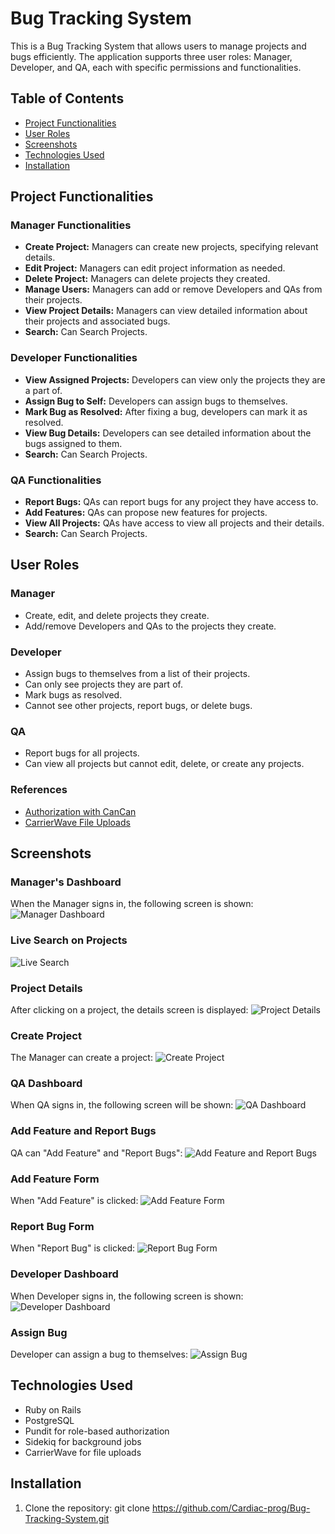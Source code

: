 # Bug Tracking System

This is a Bug Tracking System that allows users to manage projects and bugs efficiently. The application supports three user roles: Manager, Developer, and QA, each with specific permissions and functionalities.



## Table of Contents

- [Project Functionalities](#project-functionalities)
- [User Roles](#user-roles)
- [Screenshots](#screenshots)
- [Technologies Used](#technologies-used)
- [Installation](#installation)




## Project Functionalities

### Manager Functionalities
- **Create Project:** Managers can create new projects, specifying relevant details.
- **Edit Project:** Managers can edit project information as needed.
- **Delete Project:** Managers can delete projects they created.
- **Manage Users:** Managers can add or remove Developers and QAs from their projects.
- **View Project Details:** Managers can view detailed information about their projects and associated bugs.
- **Search:** Can Search Projects.

### Developer Functionalities
- **View Assigned Projects:** Developers can view only the projects they are a part of.
- **Assign Bug to Self:** Developers can assign bugs to themselves.
- **Mark Bug as Resolved:** After fixing a bug, developers can mark it as resolved.
- **View Bug Details:** Developers can see detailed information about the bugs assigned to them.
- **Search:** Can Search Projects.

### QA Functionalities
- **Report Bugs:** QAs can report bugs for any project they have access to.
- **Add Features:** QAs can propose new features for projects.
- **View All Projects:** QAs have access to view all projects and their details.
- **Search:** Can Search Projects.




## User Roles

### Manager
- Create, edit, and delete projects they create.
- Add/remove Developers and QAs to the projects they create.

### Developer
- Assign bugs to themselves from a list of their projects.
- Can only see projects they are part of.
- Mark bugs as resolved.
- Cannot see other projects, report bugs, or delete bugs.

### QA
- Report bugs for all projects.
- Can view all projects but cannot edit, delete, or create any projects.

### References
- [Authorization with CanCan](http://railscasts.com/episodes/192-authorization-with-cancan)
- [CarrierWave File Uploads](http://railscasts.com/episodes/253-carrierwave-file-uploads)




## Screenshots

### Manager's Dashboard
When the Manager signs in, the following screen is shown:
![Manager Dashboard](https://github.com/user-attachments/assets/09a98065-5de7-4ea6-9ef1-80ab0fee2c18)

### Live Search on Projects
![Live Search](https://github.com/user-attachments/assets/4130967c-a522-42a8-b48b-51bbc3453485)

### Project Details
After clicking on a project, the details screen is displayed:
![Project Details](https://github.com/user-attachments/assets/9de75782-5784-4cad-b7b9-d96d2ed616c5)

### Create Project
The Manager can create a project:
![Create Project](https://github.com/user-attachments/assets/a6d6e0e4-3881-4cad-971c-1965f86b192a)

### QA Dashboard
When QA signs in, the following screen will be shown:
![QA Dashboard](https://github.com/user-attachments/assets/c614e8e5-63a6-484c-a602-2d39fec757a3)

### Add Feature and Report Bugs
QA can "Add Feature" and "Report Bugs":
![Add Feature and Report Bugs](https://github.com/user-attachments/assets/b6133c1d-cb4b-430c-ba64-591fd12ea0d8)

### Add Feature Form
When "Add Feature" is clicked:
![Add Feature Form](https://github.com/user-attachments/assets/1f83aa39-1638-41bc-bd10-e681e2cb0d7d)

### Report Bug Form
When "Report Bug" is clicked:
![Report Bug Form](https://github.com/user-attachments/assets/07119e0f-50f6-414e-83d0-be9d5a82f961)

### Developer Dashboard
When Developer signs in, the following screen is shown:
![Developer Dashboard](https://github.com/user-attachments/assets/7699153d-2266-408a-b011-9174c9de0b04)

### Assign Bug
Developer can assign a bug to themselves:
![Assign Bug](https://github.com/user-attachments/assets/9418042a-c2e2-48c8-bfd5-932b0323d06b)




## Technologies Used
- Ruby on Rails
- PostgreSQL
- Pundit for role-based authorization
- Sidekiq for background jobs
- CarrierWave for file uploads

## Installation
1. Clone the repository:
   git clone https://github.com/Cardiac-prog/Bug-Tracking-System.git
   
